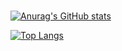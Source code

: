 ### 

[![Anurag's GitHub stats](https://github-readme-stats.vercel.app/api?username=melonpan&show_icons=true&theme=synthwave)](https://github.com/anuraghazra/github-readme-stats) 

[![Top Langs](https://github-readme-stats.vercel.app/api/top-langs/?username=melonpan)](https://github.com/anuraghazra/github-readme-stats)
